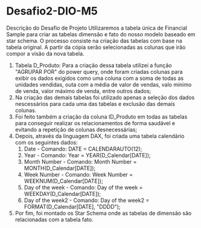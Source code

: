 # Desafio2-DIO-M5

Descrição do Desafio de Projeto
Utilizaremos a tabela única de Financial Sample para criar as tabelas dimensão e fato do nosso modelo baseado em star schema. O processo consiste na criação das tabelas com base na tabela original. A partir da cópia serão selecionadas as colunas que irão compor a visão da nova tabela.
1. Tabela D_Produto: Para a criação dessa tabela utilizei a função "AGRUPAR POR" do power query, onde foram criadas colunas para exibir os dados exigidos como uma coluna com a soma de todas as unidades vendidas, outa com a média de valor de vendas, valo mínimo de venda, valor máximo de venda, entre outros dados;
2. Na criação das demais tabelas foi utilizado apenas a seleção dos dados nescessários para cada uma das tabelas e exclusão das demais colunas.
3. Foi feito também a criação da coluna ID_Produto em todas as tabelas para conseguir realizar os relacionamentos de forma saudável e evitando a repetição de colunas desnecessárias;
4. Depois, através da linguagem DAX, foi criada uma tabela calendário com os seguintes dados:
      1. Date - Comando: DATE = CALENDARAUTO(12);
      2. Year - Comando: Year = YEAR(D_Calendar[DATE]);
      3. Month Number - Comando: Month Number = MONTH(D_Calendar[DATE]);
      4. Week Number - Comando: Week Number = WEEKNUM(D_Calendar[DATE]);
      5. Day of the week - Comando: Day of the week = WEEKDAY(D_Calendar[DATE]);
      6. Day of the week2 - Comando: Day of the week2 = FORMAT(D_Calendar[DATE], "DDDD");
5. Por fim, foi montado os Star Schema onde as tabelas de dimensão são relacionadas com a tabela fato.
